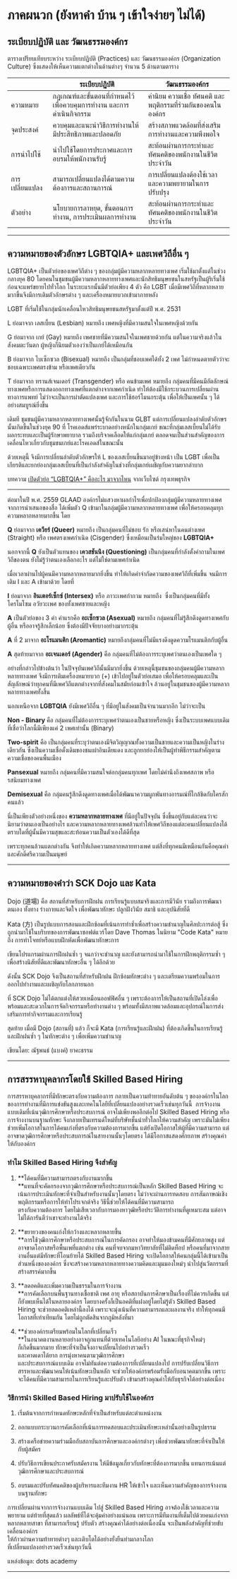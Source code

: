 # **ภาคผนวก (ยังหาคำ บ้าน ๆ เข้าใจง่ายๆ ไม่ได้)**

## **ระเบียบปฏิบัติ และ วัฒนธรรมองค์กร**

ตารางเปรียบเทียบระหว่าง ระเบียบปฏิบัติ (Practices) และ วัฒนธรรมองค์กร (Organization Culture) ซึ่งแสดงให้เห็นความแตกต่างในด้านต่างๆ จำนวน 5 ด้านตามตาราง

|  | **ระเบียบปฏิบัติ** | **วัฒนธรรมองค์กร** |
| --- | --- | --- |
| ความหมาย | กฎเกณฑ์และขั้นตอนที่กำหนดไว้เพื่อควบคุมการทำงาน และการดำเนินกิจกรรม | ค่านิยม ความเชื่อ ทัศนคติ และพฤติกรรมที่ร่วมกันของคนในองค์กร |
| จุดประสงค์ | ควบคุมและแนะนำวิธีการทำงานให้มีประสิทธิภาพและปลอดภัย | สร้างสภาพแวดล้อมที่ส่งเสริมการทำงานและความพึงพอใจ |
| การนำไปใช้ | นำไปใช้โดยการประกาศและการอบรมให้พนักงานรับรู้ | สะท้อนผ่านการกระทำและทัศนคติของพนักงานในชีวิตประจำวัน |
| การเปลี่ยนแปลง | สามารถเปลี่ยนแปลงได้ตามความต้องการและสถานการณ์ | การเปลี่ยนแปลงต้องใช้เวลาและความพยายามในการปรับปรุง |
| ตัวอย่าง | นโยบายการลาหยุด, ขั้นตอนการทำงาน, การประเมินผลการทำงาน | สะท้อนผ่านการกระทำและทัศนคติของพนักงานในชีวิตประจำวัน |

---

## **ความหมายของตัวอักษร LGBTQIA+ และเพศวิถีอื่น ๆ**

LGBTQIA+ เป็นตัวย่อของเพศวิถีต่าง ๆ ของกลุ่มผู้มีความหลากหลายทางเพศ เริ่มใช้มาตั้งแต่ในช่วงกลางยุค 80 โดยคนในชุมชนผู้มีความหลากหลายทางเพศและนักสิทธิมนุษยชนในสหรัฐเป็นผู้ริเริ่มใช้ ก่อนจะแพร่ขยายไปทั่วโลก ในระยะแรกนั้นมีตัวย่อเพียง 4 ตัว คือ LGBT เมื่อมีเพศวิถีที่หลากหลายมากขึ้นจึงมีการเติมตัวอักษรต่าง ๆ และเครื่องหมายบวกเข้ามาภายหลัง

LGBT ที่เริ่มใช้ในกลุ่มนักเคลื่อนไหวสิทธิมนุษยชนสหรัฐมาตั้งแต่ปี พ.ศ. 2531

L ย่อมาจาก เลสเบี้ยน (Lesbian) หมายถึง เพศหญิงที่มีความสนใจในเพศหญิงด้วยกัน

G ย่อมาจาก เกย์ (Gay) หมายถึง เพศชายที่มีความสนใจในเพศชายด้วยกัน แต่ในความจริงแล้วในสังคมตะวันตก ผู้หญิงก็นิยมตัวเองว่าเป็นเกย์ได้เหมือนกัน

B ย่อมาจาก ไบเซ็กซวล (Bisexual) หมายถึง เป็นกลุ่มที่ชอบเพศได้ทั้ง 2 เพศ ไม่กำหนดตายตัวว่าจะชอบเฉพาะเพศตรงข้าม หรือเพศเดียวกัน

T ย่อมาจาก ทรานส์เจนเดอร์ (Transgender) หรือ คนข้ามเพศ หมายถึง กลุ่มคนที่มีคนมีอัตลักษณ์ทางเพศหรือการแสดงออกทางเพศที่แตกต่างจากเพศกำเนิด ทำให้ต้องมีใช้กระบวนการเปลี่ยนผ่านทางการแพทย์ ไม่ว่าจะเป็นการผ่าตัดแปลงเพศ และการใช้ฮอร์โมนกระตุ้น เพื่อให้เป็นเพศนั้น ๆ ได้อย่างสมบูรณ์ยิ่งขึ้น

เดิมที ชุมชนผู้มีความหลากหลายทางเพศนั้นรู้จักกันในนาม GLBT แต่การเปลี่ยนแปลงลำดับตัวอักษรนั้นเกิดขึ้นในช่วงยุค 90 ที่ โรคเอดส์แพร่ระบาดอย่างหนักในกลุ่มเกย์ ขณะที่กลุ่มเลสเบี้ยนไม่ได้รับผลกระทบและเป็นผู้รักษาพยาบาล รวมถึงบริจาคเลือดให้แก่กลุ่มเกย์ ตลอดจนเป็นส่วนสำคัญของการเคลื่อนไหวเกี่ยวกับชุมชนเกย์และโรคเอดส์ในขณะนั้น

ด้วยเหตุนี้ จึงมีการเปลี่ยนลำดับตัวอักษรให้ L ของเลสเบี้ยนขึ้นมาอยู่ข้างหน้า เป็น LGBT เพื่อเป็นเกียรติและยกย่องกลุ่มเลสเบี้ยนที่เป็นกำลังสำคัญในช่วงที่กลุ่มเกย์เผชิญกับความยากลำบาก  
  
บทความ [เปิดตัวย่อ “LGBTQIA+” คืออะไร มาจากไหน](https://www.bangkokbiznews.com/lifestyle/1008000) จากเว็บไซต์ กรุงเทพธุรกิจ

---

ต่อมาในปี พ.ศ. 2559 GLAAD องค์กรไม่แสวงหาผลกำไรเพื่อปกป้องกลุ่มผู้มีความหลายทางเพศจากการนำเสนอของสื่อ ได้เพิ่มตัว Q เข้ามาในกลุ่มผู้มีความหลากหลายทางเพศ เพื่อให้ครอบคลุมทุกความหลากหลายมากขึ้น โดย

**Q** ย่อมาจาก **เควียร์ (Queer)** หมายถึง เป็นกลุ่มคนที่ไม่ชอบ รัก หรือเสน่หาในคนต่างเพศ (Straight) หรือ เพศตรงเพศกำเนิด (Cisgender) ซึ่งเหมือนเป็นร่มใหญ่ของ **LGBTQIA+**

นอกจากนี้ **Q** ยังเป็นตัวแทนของ **เควสชันนิง (Questioning)** เป็นกลุ่มคนที่กำลังตั้งคำถามในเพศวิถีของตน ยังไม่รู้ว่าตนเองเลือกอะไร แต่ไม่ใช่ตามเพศกำเนิด

เมื่อเวลาผ่านไปผู้คนมีความหลากหลายมากยิ่งขึ้น ทำให้เกิดคำจำกัดความของเพศวิถีที่เพิ่มขึ้น จนมีการเติม I และ A เข้ามาด้วย โดยที่

**I** ย่อมาจาก **อินเตอร์เซ็กซ์ (Intersex)** หรือ ภาวะเพศกำกวม หมายถึง  ซึ่งเป็นกลุ่มคนที่มีทั้งโครโมโซม อวัยวะเพศ ของทั้งเพศชายและหญิง

**A** เป็นตัวย่อของ 3 คำ คำแรกคือ **อะเซ็กซวล (Asexual)** หมายถึง กลุ่มคนที่ไม่รู้สึกดึงดูดทางเพศกับผู้อื่น หรืออาจรู้สึกเล็กน้อย ซึ่งต้องมีปัจจัยบางอย่างมากระตุ้น

**A** ที่ 2 มาจาก **อะโรแมนติก (Aromantic)** หมายถึงกลุ่มคนที่ไม่มีแรงดึงดูดความโรแมนติกกับผู้อื่น

**A** สุดท้ายมาจาก **อะเจนเดอร์ (Agender)** คือ กลุ่มคนที่ไม่ต้องการระบุเพศว่าตนเองเป็นเพศใด ๆ 

อย่างที่กล่าวไปข้างต้นว่า ในปัจจุบันเพศวิถีนั้นมีมากยิ่งขึ้น ด้วยเหตุนี้ชุมชนของกลุ่มคนผู้มีความหลากหลายทางเพศ จึงมีการเติมเครื่องหมายบวก (+) เข้าไปอยู่ในตัวย่อเสมอ เพื่อให้ครอบคลุมและเป็นสัญลักษณ์ว่าทุกคนที่มีเพศวิถีแตกต่างจากที่สังคมในสมัยก่อนเข้าใจ ล้วนอยู่ในชุมชนของผู้มีความหลากหลายทางเพศทั้งสิ้น

นอกเหนือจาก **LGBTQIA** ยังมีเพศวิถีอื่น ๆ ที่มีอยู่ในสังคมเป็นจำนวนมากอีก ไม่ว่าจะเป็น

**Non - Binary** คือ กลุ่มคนที่ไม่ต้องการระบุเพศว่าตนเองเป็นชายหรือหญิง ซึ่งเป็นระบบเพศแบบเดิม ที่เชื่อว่าโลกนี้มีเพียงแค่ 2 เพศเท่านั้น (Binary)

**Two-spirit** คือ เป็นกลุ่มคนที่ระบุว่าตนเองมีจิตวิญญาณทั้งความเป็นชายและความเป็นหญิงในร่างเดียวกัน ซึ่งเป็นความเชื่อดั้งเดิมของชนเผ่าอินเดียแดง และถูกยกย่องให้เป็นผู้ทำพิธีกรรมสำคัญตามความเชื่อของคนพื้นเมือง

**Pansexual** หมายถึง กลุ่มคนที่มีความสนใจต่อกลุ่มคนทุกเพศ โดยไม่คำนึงถึงเพศสภาพ หรือรสนิยมทางเพศ 

**Demisexual** คือ กลุ่มคนรู้สึกดึงดูดทางเพศเมื่อได้พัฒนาความผูกพันทางอารมณ์ที่ใกล้ชิดกับใครสักคนแล้ว

นี่เป็นเพียงตัวอย่างหนึ่งของ **ความหลากหลายทางเพศ** ที่มีอยู่ในปัจจุบัน ซึ่งขึ้นอยู่กับแต่ละคนว่าจะนิยามว่าตนเองเป็นอย่างไร และความหลากหลายทางเพศล้วนทำให้เพศวิถีของแต่ละคนเปลี่ยนแปลงได้ ตราบใดที่ผู้นั้นมีความสุขและสะท้อนความเป็นตัวเองได้ดีที่สุด

เพราะทุกคนล้วนแตกต่างกัน จึงทำให้เกิดความหลากหลายทางเพศ แต่สิ่งที่ทุกคนมีเหมือนกันคือคุณค่าและศักดิ์ศรีความเป็นมนุษย์

---  

## **ความหมายของคำว่า SCK Dojo และ Kata**

Dojo (道場) คือ สถานที่สำหรับการฝึกฝน การเรียนรู้แบบสมจริงและการมีวินัย รวมถึงการพัฒนาตนเอง ทั้งทาง ร่างกายและจิตใจ เพื่อพัฒนาทักษะ ปลูกฝังวินัย สมาธิ และอุปนิสัยที่ดี

  
Kata (方) เป็นรูปแบบการสอนและฝึกซ้อมที่เน้นการทำซ้ำเพื่อสร้างความชำนาญในศิลปะการต่อสู้ ซึ่งถูกนำมาใช้ในบริบทของการพัฒนาซอฟต์แวร์โดย Dave Thomas ในนิยาม "Code Kata" หมายถึง การทำโจทย์หรือแบบฝึกหัดเพื่อพัฒนาทักษะการ

เขียนโปรแกรมผ่านการฝึกฝนซ้ำ ๆ จนกว่าจะชำนาญ และยังสามารถนำมาใช้ในการฝึกพฤติกรรมซ้ำ ๆ เพื่อสร้างนิสัยที่ดีและพัฒนาทักษะอื่น ๆ ได้อีกด้วย  

ดังนั้น SCK Dojo จึงเป็นสถานที่สำหรับฝึกฝน ฝึกซ้อมทักษะต่าง ๆ และเตรียมความพร้อมในการออกไปทำงานและเผชิญกับโลกภายนอก

ที่ SCK Dojo ไม่ได้ตกแต่งให้สวยเหมือนออฟฟิศอื่น ๆ เพราะต้องการให้เป็นสถานที่เปิดโล่งเพื่อพร้อมและสะดวกในการจัดกิจกรรมหรือทำงานต่าง ๆ พร้อมทั้งมีสภาพแวดล้อมและอุปกรณ์ในการส่งเสริมการทำกิจกรรมและการเรียนรู้

สุดท้าย เมื่อมี Dojo (สถานที่) แล้ว ก็จะมี Kata (การเรียนรู้และฝึกฝน) ที่ต้องเกิดขึ้นในการเรียนรู้และฝึกฝนซ้ำ ๆ ในทักษะต่าง ๆ เพื่อเพิ่มความชำนาญ

เขียนโดย: ณัฐพนธ์ (แบงค์) ยาคะธรรม

---

## **การสรรหาบุคลากรโดยใช้ Skilled Based Hiring**

การสรรหาบุคลากรที่มีทักษะตรงกับความต้องการ กลายเป็นความท้าทายอันดับต้น ๆ ขององค์กรในโลกของการทำงานที่มีการแข่งขันสูงและเทคโนโลยีที่เปลี่ยนแปลงอย่างรวดเร็วเช่นทุกวันนี้  การจ้างงานแบบเดิมที่เน้นวุฒิการศึกษาหรือประสบการณ์ อาจไม่เพียงพออีกต่อไป Skilled Based Hiring หรือการจ้างงานบนฐานทักษะ จึงกลายเป็นเทรนด์ใหม่ที่บริษัทชั้นนำทั่วโลกให้ความสำคัญ เพราะมันไม่เพียงช่วยเพิ่มโอกาสในการได้คนเก่งที่ตรงกับความต้องการมากขึ้น แต่ยังเปิดโอกาสให้ผู้ที่มีความสามารถ แต่อาจขาดวุฒิการศึกษาหรือประสบการณ์ในสายงานนั้นๆโดยตรง ได้มีโอกาสแสดงศักยภาพ สร้างคุณค่าให้กับองค์กร

### **ทำไม Skilled Based Hiring จึงสำคัญ**

1. **ได้คนที่มีความสามารถตรงกับงานมากขึ้น  
    **แทนที่จะคัดกรองจากวุฒิการศึกษาหรือประสบการณ์เป็นหลัก Skilled Based Hiring จะเน้นการประเมินทักษะที่จำเป็นสำหรับงานนั้นๆโดยตรง ไม่ว่าจะผ่านการทดสอบ การสัมภาษณ์เชิงพฤติกรรมหรือการให้ทำโปรเจกต์จริง วิธีนี้ช่วยให้ได้คนที่มีความสามารถ  
    ตรงกับความต้องการ โดยไม่เสียเวลากับการมองหาวุฒิหรือประวัติการทำงานที่ดูเหมาะสม แต่อาจไม่ได้การันตีว่าเขาจะทำงานได้จริง
    
2. **ขยายวงของคนเก่งให้กว้างและหลากหลายขึ้น  
    **การใช้วุฒิการศึกษาหรือประสบการณ์ในการคัดกรอง อาจทำให้มองข้ามคนที่มีศักยภาพสูง แต่อาจขาดโอกาสหรือพื้นเพที่แตกต่าง เช่น คนที่จบจากมหาวิทยาลัยที่ไม่ติดท็อป หรือคนที่มาจากสายงานอื่นแต่มีทักษะที่โอนย้ายได้ Skilled Based Hiring จะเปิดโอกาสให้คนกลุ่มนี้ได้เข้ามาเป็นส่วนหนึ่งขององค์กร ซึ่งจะสร้างความหลากหลายทางความคิดและมุมมองใหม่ๆ นำไปสู่นวัตกรรมที่สร้างสรรค์มากขึ้น
    
3. **ลดอคติและเพิ่มความเป็นธรรมในการจ้างงาน  
    **การคัดเลือกบนพื้นฐานทางเชื้อชาติ เพศ อายุ หรือสถาบันการศึกษาเป็นเรื่องที่ไม่ควรเกิดขึ้น แต่ก็ยังพบเห็นได้ในหลายองค์กร โดยบางครั้งก็เป็นอคติที่แฝงอยู่โดยไม่รู้ตัว Skilled Based Hiring จะช่วยลดอคติเหล่านี้ลงได้ เพราะจะมุ่งเน้นที่ความสามารถและผลงานจริง ทำให้ทุกคนมีโอกาสที่เท่าเทียมกัน โดยไม่ถูกตัดสินจากภูมิหลังที่มา
    
4. **ช่วยองค์กรเตรียมพร้อมในโลกที่เปลี่ยนเร็ว  
    **ในอนาคตงานหลายอย่างอาจถูกแทนที่ด้วยเทคโนโลยีอย่าง AI ในขณะที่ธุรกิจใหม่ๆ  
    ก็เกิดขึ้นมากมาย ทักษะที่จำเป็นจึงอาจเปลี่ยนไปอย่างรวดเร็ว  
    และคาดเดาได้ยาก การมุ่งหาคนตามวุฒิการศึกษา  
    และประสบการณ์แบบเดิม อาจไม่ทันต่อความต้องการที่เปลี่ยนแปลงไป การปรับเปลี่ยนวิธีการสรรหาและพัฒนาคนให้เน้นทักษะเป็นหลัก จะช่วยให้องค์กรพร้อมรับมือกับอนาคตมากขึ้น เพราะจะได้คนที่มีความสามารถในการเรียนรู้และปรับตัว เข้ามาสร้างคุณค่าให้กับธุรกิจได้อย่างต่อเนื่อง
    

### **วิธีการนำ Skilled Based Hiring มาปรับใช้ในองค์กร**

1. เริ่มต้นจากการกำหนดทักษะหลักที่จำเป็นสำหรับแต่ละตำแหน่งงาน
    
2. ออกแบบกระบวนการคัดเลือกที่เน้นการทดสอบและประเมินทักษะเหล่านั้นอย่างเป็นรูปธรรม
    
3. สร้างเครือข่ายความร่วมมือกับสถาบันการศึกษาและองค์กรต่างๆ เพื่อช่วยพัฒนาทักษะที่จำเป็นให้กับผู้สมัคร
    
4. ปรับวิธีการเขียนประกาศรับสมัครงาน ให้มีข้อมูลเกี่ยวกับทักษะที่ต้องการมากขึ้น แทนการเน้นแต่วุฒิการศึกษาและประสบการณ์
    
5. อบรมและปรับทัศนคติของผู้บริหารและทีมงาน HR ให้เข้าใจ และเห็นความสำคัญของการจ้างงานบนฐานทักษะ
    

การเปลี่ยนผ่านจากการจ้างงานแบบเดิม ไปสู่ Skilled Based Hiring อาจต้องใช้เวลาและความพยายาม แต่ท้ายที่สุดแล้ว ผลลัพธ์ที่ได้จะคุ้มค่าอย่างแน่นอน เพราะการมีทีมงานที่เต็มไปด้วยคนเก่งจากหลากหลายสาขา ที่สามารถเรียนรู้ ปรับตัว สร้างคุณค่าได้อย่างต่อเนื่องนั้น จะเป็นพลังสำคัญที่ช่วยขับเคลื่อนองค์กร  
ให้ก้าวผ่านความท้าทายต่างๆ และเติบโตได้อย่างยั่งยืนท่ามกลางโลก  
ที่เปลี่ยนแปลงอย่างรวดเร็วเช่นทุกวันนี้

แหล่งข้อมูล: dots academy

---
